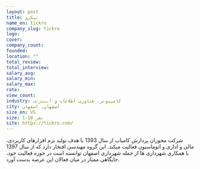 ```yaml
---
layout: post
title: تیکرو
name_en: tickro
company_slug: tickro
logo: 
cover: 
company_count:
founded:
location: ""
total_review: 
total_interview: 
salary_avg: 
salary_min: 
salary_max: 
rate: 
view_count: 
industry: کامپیوتر، فناوری اطلاعات و اینترنت
city: اصفهان, اصفهان
size_en: VS
size: 1-10 نفر
site: https://tickro.com/
---
```


شرکت محوران پردازش کامیاب از سال 1393 با هدف تولید نرم افزارهای کاربردی، مالی و اداری و اتوماسیون فعالیت میکند. این گروه مهندسی افتخار دارد که از سال 1397 با همکاری شهرداری ها از جمله شهرداری اصفهان توانسته است در حوزه فعالیت خود، جایگاهی ممتاز در میان فعالان این عرصه بدست آورد.
